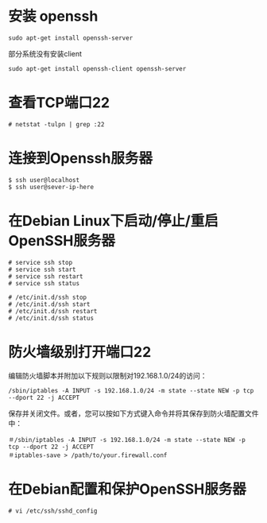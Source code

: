 # 安装 openssh
```
sudo apt-get install openssh-server
```
部分系统没有安装client
```
sudo apt-get install openssh-client openssh-server
```

# 查看TCP端口22
```
# netstat -tulpn | grep :22
```

# 连接到Openssh服务器

```
$ ssh user@localhost
$ ssh user@sever-ip-here
```


# 在Debian Linux下启动/停止/重启OpenSSH服务器
```
# service ssh stop
# service ssh start
# service ssh restart
# service ssh status

# /etc/init.d/ssh stop
# /etc/init.d/ssh start
# /etc/init.d/ssh restart
# /etc/init.d/ssh status
```

# 防火墙级别打开端口22
编辑防火墙脚本并附加以下规则以限制对192.168.1.0/24的访问：
```
/sbin/iptables -A INPUT -s 192.168.1.0/24 -m state --state NEW -p tcp --dport 22 -j ACCEPT
```
保存并关闭文件。或者，您可以按如下方式键入命令并将其保存到防火墙配置文件中：
```
＃/sbin/iptables -A INPUT -s 192.168.1.0/24 -m state --state NEW -p tcp --dport 22 -j ACCEPT
＃iptables-save > /path/to/your.firewall.conf
```

# 在Debian配置和保护OpenSSH服务器
```
# vi /etc/ssh/sshd_config
```
